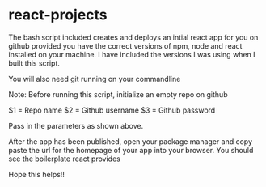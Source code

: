 # react-projects

The bash script included creates and deploys an intial react app for you on github provided you have the correct versions of npm, node and react installed on your machine. I have included the versions I was using when I built this script. 

You will also need git running on your commandline

Note: Before running this script, initialize an empty repo on github

$1 = Repo name
$2 = Github username
$3 = Github password

Pass in the parameters as shown above.

After the app has been published, open your package manager and copy paste the url for the homepage of your app into your browser. You should see the boilerplate react provides

Hope this helps!!
